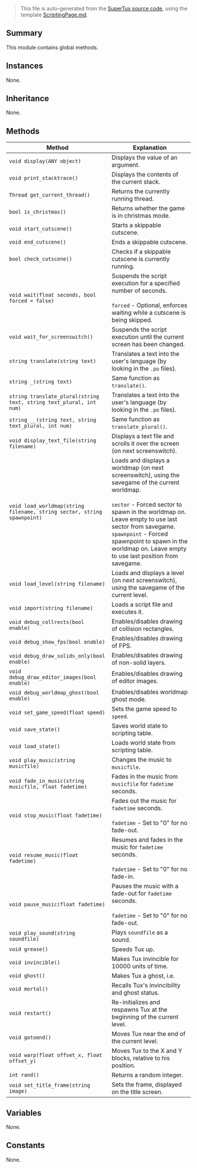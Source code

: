 > This file is auto-generated from the [SuperTux source code](https://github.com/SuperTux/supertux/tree/master/src), using the template [ScriptingPage.md](https://github.com/SuperTux/wiki/tree/master/templates/ScriptingPage.md).

Summary
-------

This module contains global methods.

Instances
--------

None.

Inheritance
--------

None.

Methods
-------

Method | Explanation
-------|-------
`void display(ANY object)` | Displays the value of an argument.
`void print_stacktrace()` | Displays the contents of the current stack.
`Thread get_current_thread()` | Returns the currently running thread.
`bool is_christmas()` | Returns whether the game is in christmas mode.
`void start_cutscene()` | Starts a skippable cutscene.
`void end_cutscene()` | Ends a skippable cutscene.
`bool check_cutscene()` | Checks if a skippable cutscene is currently running.
`void wait(float seconds, bool forced = false)` | Suspends the script execution for a specified number of seconds.<br /><br /> `forced` - Optional, enforces waiting while a cutscene is being skipped. 
`void wait_for_screenswitch()` | Suspends the script execution until the current screen has been changed.
`string translate(string text)` | Translates a text into the user's language (by looking in the `.po` files).
`string _(string text)` | Same function as `translate()`.
`string translate_plural(string text, string text_plural, int num)` | Translates a text into the user's language (by looking in the `.po` files).
`string __(string text, string text_plural, int num)` | Same function as `translate_plural()`.
`void display_text_file(string filename)` | Displays a text file and scrolls it over the screen (on next screenswitch).
`void load_worldmap(string filename, string sector, string spawnpoint)` | Loads and displays a worldmap (on next screenswitch), using the savegame of the current worldmap.<br /><br /> `sector` - Forced sector to spawn in the worldmap on. Leave empty to use last sector from savegame. <br /> `spawnpoint` - Forced spawnpoint to spawn in the worldmap on. Leave empty to use last position from savegame. 
`void load_level(string filename)` | Loads and displays a level (on next screenswitch), using the savegame of the current level.
`void import(string filename)` | Loads a script file and executes it.
`void debug_collrects(bool enable)` | Enables/disables drawing of collision rectangles.
`void debug_show_fps(bool enable)` | Enables/disables drawing of FPS.
`void debug_draw_solids_only(bool enable)` | Enables/disables drawing of non-solid layers.
`void debug_draw_editor_images(bool enable)` | Enables/disables drawing of editor images.
`void debug_worldmap_ghost(bool enable)` | Enables/disables worldmap ghost mode.
`void set_game_speed(float speed)` | Sets the game speed to `speed`.
`void save_state()` | Saves world state to scripting table.
`void load_state()` | Loads world state from scripting table.
`void play_music(string musicfile)` | Changes the music to `musicfile`.
`void fade_in_music(string musicfile, float fadetime)` | Fades in the music from `musicfile` for `fadetime` seconds.
`void stop_music(float fadetime)` | Fades out the music for `fadetime` seconds.<br /><br /> `fadetime` - Set to "0" for no fade-out. 
`void resume_music(float fadetime)` | Resumes and fades in the music for `fadetime` seconds.<br /><br /> `fadetime` - Set to "0" for no fade-in. 
`void pause_music(float fadetime)` | Pauses the music with a fade-out for `fadetime` seconds.<br /><br /> `fadetime` - Set to "0" for no fade-out. 
`void play_sound(string soundfile)` | Plays `soundfile` as a sound.
`void grease()` | Speeds Tux up.
`void invincible()` | Makes Tux invincible for 10000 units of time.
`void ghost()` | Makes Tux a ghost, i.e.
`void mortal()` | Recalls Tux's invincibility and ghost status.
`void restart()` | Re-initializes and respawns Tux at the beginning of the current level.
`void gotoend()` | Moves Tux near the end of the current level.
`void warp(float offset_x, float offset_y)` | Moves Tux to the X and Y blocks, relative to his position.
`int rand()` | Returns a random integer.
`void set_title_frame(string image)` | Sets the frame, displayed on the title screen.


Variables
---------

None.

Constants
---------

None.
